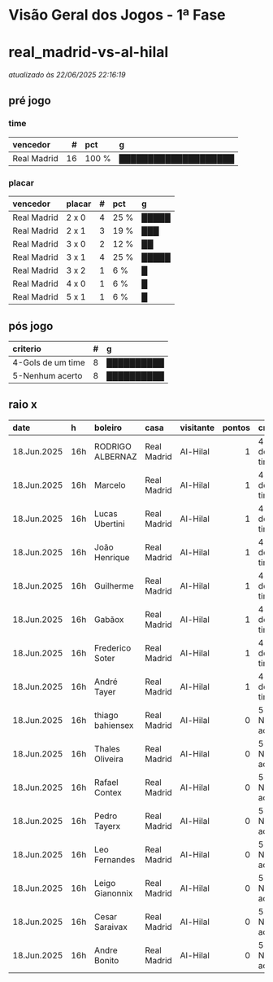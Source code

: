 # Visão Geral dos Jogos - 1ª Fase

# real_madrid-vs-al-hilal

_atualizado às 22/06/2025 22:16:19_

## pré jogo

### time

| vencedor    |   # | pct   | g                    |
|:------------|----:|:------|:---------------------|
| Real Madrid |  16 | 100 % | ████████████████████ |

### placar

| vencedor    | placar   |   # | pct   | g     |
|:------------|:---------|----:|:------|:------|
| Real Madrid | 2 x 0    |   4 | 25 %  | █████ |
| Real Madrid | 2 x 1    |   3 | 19 %  | ███   |
| Real Madrid | 3 x 0    |   2 | 12 %  | ██    |
| Real Madrid | 3 x 1    |   4 | 25 %  | █████ |
| Real Madrid | 3 x 2    |   1 | 6 %   | █     |
| Real Madrid | 4 x 0    |   1 | 6 %   | █     |
| Real Madrid | 5 x 1    |   1 | 6 %   | █     |

## pós jogo

| criterio          |   # | g          |
|:------------------|----:|:-----------|
| 4-Gols de um time |   8 | ██████████ |
| 5-Nenhum acerto   |   8 | ██████████ |

## raio x

| date        | h   | boleiro          | casa        | visitante   |   pontos | criteiro          | bol_placar   | bol_time    | real_placar   | real_time   |
|:------------|:----|:-----------------|:------------|:------------|---------:|:------------------|:-------------|:------------|:--------------|:------------|
| 18.Jun.2025 | 16h | RODRIGO ALBERNAZ | Real Madrid | Al-Hilal    |        1 | 4-Gols de um time | 2 x 1        | Real Madrid | 1 x 1         | empate      |
| 18.Jun.2025 | 16h | Marcelo          | Real Madrid | Al-Hilal    |        1 | 4-Gols de um time | 3 x 1        | Real Madrid | 1 x 1         | empate      |
| 18.Jun.2025 | 16h | Lucas Ubertini   | Real Madrid | Al-Hilal    |        1 | 4-Gols de um time | 3 x 1        | Real Madrid | 1 x 1         | empate      |
| 18.Jun.2025 | 16h | João Henrique    | Real Madrid | Al-Hilal    |        1 | 4-Gols de um time | 2 x 1        | Real Madrid | 1 x 1         | empate      |
| 18.Jun.2025 | 16h | Guilherme        | Real Madrid | Al-Hilal    |        1 | 4-Gols de um time | 3 x 1        | Real Madrid | 1 x 1         | empate      |
| 18.Jun.2025 | 16h | Gabãox           | Real Madrid | Al-Hilal    |        1 | 4-Gols de um time | 3 x 1        | Real Madrid | 1 x 1         | empate      |
| 18.Jun.2025 | 16h | Frederico Soter  | Real Madrid | Al-Hilal    |        1 | 4-Gols de um time | 2 x 1        | Real Madrid | 1 x 1         | empate      |
| 18.Jun.2025 | 16h | André Tayer      | Real Madrid | Al-Hilal    |        1 | 4-Gols de um time | 5 x 1        | Real Madrid | 1 x 1         | empate      |
| 18.Jun.2025 | 16h | thiago bahiensex | Real Madrid | Al-Hilal    |        0 | 5-Nenhum acerto   | 3 x 0        | Real Madrid | 1 x 1         | empate      |
| 18.Jun.2025 | 16h | Thales Oliveira  | Real Madrid | Al-Hilal    |        0 | 5-Nenhum acerto   | 2 x 0        | Real Madrid | 1 x 1         | empate      |
| 18.Jun.2025 | 16h | Rafael Contex    | Real Madrid | Al-Hilal    |        0 | 5-Nenhum acerto   | 4 x 0        | Real Madrid | 1 x 1         | empate      |
| 18.Jun.2025 | 16h | Pedro Tayerx     | Real Madrid | Al-Hilal    |        0 | 5-Nenhum acerto   | 3 x 0        | Real Madrid | 1 x 1         | empate      |
| 18.Jun.2025 | 16h | Leo Fernandes    | Real Madrid | Al-Hilal    |        0 | 5-Nenhum acerto   | 2 x 0        | Real Madrid | 1 x 1         | empate      |
| 18.Jun.2025 | 16h | Leigo Gianonnix  | Real Madrid | Al-Hilal    |        0 | 5-Nenhum acerto   | 2 x 0        | Real Madrid | 1 x 1         | empate      |
| 18.Jun.2025 | 16h | Cesar Saraivax   | Real Madrid | Al-Hilal    |        0 | 5-Nenhum acerto   | 2 x 0        | Real Madrid | 1 x 1         | empate      |
| 18.Jun.2025 | 16h | Andre Bonito     | Real Madrid | Al-Hilal    |        0 | 5-Nenhum acerto   | 3 x 2        | Real Madrid | 1 x 1         | empate      |